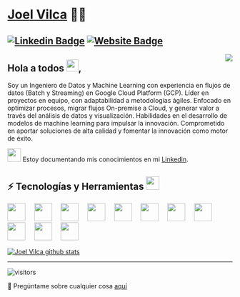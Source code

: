 # [Joel Vilca](https://www.linkedin.com/in/joelvilcat/) 👨‍💻
[![Linkedin Badge](https://img.shields.io/badge/-vilcajoel-blue?style=flat-square&logo=Linkedin&logoColor=white&link=https://www.linkedin.com/in/joelvilca/)](https://www.linkedin.com/in/joelvilcat/)
[![Website Badge](https://img.shields.io/website?color=0ab9e6&style=flat-square&up_message=vilcajoel.com.pe&url=http%3A%2F%2Fadarshaacharya.com.np%2F)](https://medium.com/@joelvilcat)
---
<img align="right" src="https://raw.githubusercontent.com/vilcajoel/vilcajoel/master/assets/octocat-anime.gif"/>

## Hola a todos <img src="https://raw.githubusercontent.com/vilcajoel/vilcajoel/master/assets/wave.gif" width="27px">,
Soy un Ingeniero de Datos y Machine Learning con experiencia en flujos de datos (Batch y Streaming) en Google Cloud Platform (GCP). Líder en proyectos en equipo, con adaptabilidad a metodologías ágiles. Enfocado en optimizar procesos, migrar flujos On-premise a Cloud, y generar valor a través del análisis de datos y visualización. Habilidades en el desarrollo de modelos de machine learning para impulsar la innovación. Comprometido en aportar soluciones de alta calidad y fomentar la innovación como motor de éxito.  

 <img src="https://raw.githubusercontent.com/vilcajoel/vilcajoel/master/assets/developer.gif" width="30px"> Estoy documentando mis conocimientos en mi [Linkedin](https://www.linkedin.com/in/joelvilcat/).

## ⚡ Tecnologías y Herramientas <img src="https://media.giphy.com/media/WUlplcMpOCEmTGBtBW/giphy.gif" width="30">
<img height="40" src="https://www.vectorlogo.zone/logos/google_cloud/google_cloud-icon.svg"> &nbsp; &nbsp;
<img height="40" src="https://icon.icepanel.io/GCP/svg/BigQuery.svg"> &nbsp; &nbsp;
<img height="40" src="https://icon.icepanel.io/GCP/svg/Cloud-Functions.svg"> &nbsp; &nbsp;
<img height="40" src="https://icon.icepanel.io/GCP/svg/Cloud-SQL.svg"> &nbsp; &nbsp;
<img height="40" src="https://icon.icepanel.io/GCP/svg/Cloud-Storage.svg"> &nbsp; &nbsp;
<img height="40" src="https://icon.icepanel.io/GCP/svg/Cloud-Scheduler.svg"> &nbsp; &nbsp;
<img height="40" src="https://icon.icepanel.io/GCP/svg/Identity-And-Access-Management.svg"> &nbsp; &nbsp;
<img height="40" src="https://icon.icepanel.io/GCP/svg/Dataflow.svg"> &nbsp; &nbsp;
<img height="40" src="https://icon.icepanel.io/GCP/svg/Dataprep.svg"> &nbsp; &nbsp;
<img height="40" src="https://icon.icepanel.io/GCP/svg/Datastream.svg"> &nbsp; &nbsp;
<img height="40" src="https://icon.icepanel.io/GCP/svg/Workflows.svg"> &nbsp; &nbsp;
<br/>


[![Joel Vilca github stats](https://github-readme-stats.vercel.app/api?username=vilcajoel&show_icons=true&title_color=EA4335&text_color=4285F4&icon_color=34A853&bg_color=FFFFFF&ring_color=FBBC04)](https://github.com/anuraghazra/github-readme-stats)

---

![visitors](https://visitor-badge.laobi.icu/badge?page_id=joelvilcat.joelvilcat&title=Visitas%20perfil) 

 💬 Pregúntame sobre cualquier cosa [aquí](https://github.com/joelvilcat/joelvilcat/issues)
